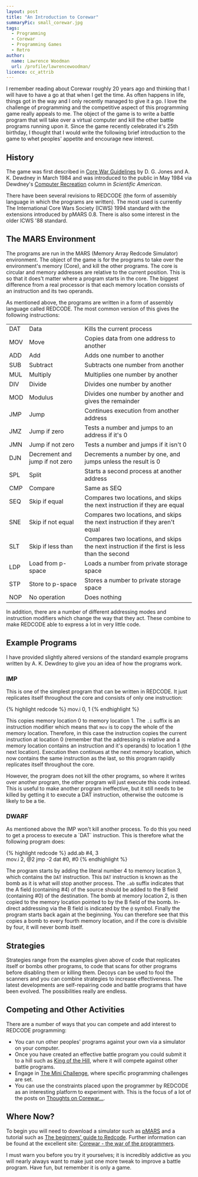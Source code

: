 ```yaml
---
layout: post
title: "An Introduction to Corewar"
summaryPic: small_corewar.jpg
tags:
  - Programming
  - Corewar
  - Programming Games
  - Retro
author:
  name: Lawrence Woodman
  url: /profile/lawrencewoodman/
licence: cc_attrib
---
```

I remember reading about Corewar roughly 20 years ago and thinking that I will have to have a go at that when I get the time.  As often happens in life, things got in the way and I only recently managed to give it a go.  I love the challenge of programming and the competitive aspect of this programming game really appeals to me.  The object of the game is to write a battle program that will take over a virtual computer and kill the other battle programs running upon it.  Since the game recently celebrated it's 25th birthday, I thought that I would write the following brief introduction to the game to whet peoples' appetite and encourage new interest.
<a name="more"></a>

<h2>History</h2>
The game was first described in <a href="http://corewar.co.uk/cwg.txt">Core War Guidelines</a> by D. G. Jones and A. K. Dewdney in March 1984 and was introduced to the public
in May 1984 via Dewdney's <a href="http://www.corewar.co.uk/vogtmann/first.htm">Computer Recreation</a> column in <em>Scientific American</em>.

There have been several revisions to REDCODE (the form of assembly language in which the programs are written).  The most used is currently The International Core Wars Society (ICWS) 1994 standard with the extensions introduced by pMARS 0.8.  There is also some interest in the older ICWS '88 standard.

<h2>The MARS Environment</h2>
The programs are run in the MARS (Memory Array Redcode Simulator) environment.  The object of the game is for the programs to take over the environment's memory (Core), and kill the other programs.  The core is circular and memory addresses are relative to the current position.  This is so that it does't matter where a program starts in the core.  The biggest difference from a real processor is that each memory location consists of an instruction and its two operands.

As mentioned above, the programs are written in a form of assembly language called REDCODE.  The most common version of this gives the following instructions:


<table class="neatTable">
<tr><td>DAT</td><td>Data</td><td>Kills the current process</td></tr>
<tr><td>MOV</td><td>Move</td><td>Copies data from one address to another</td></tr>
<tr><td>ADD</td><td>Add</td><td>Adds one number to another</td></tr>
<tr><td>SUB</td><td>Subtract</td><td>Subtracts one number from another</td></tr>
<tr><td>MUL</td><td>Multiply</td><td>Multiplies one number by another</td></tr>
<tr><td>DIV</td><td>Divide</td><td>Divides one number by another</td></tr>
<tr><td>MOD</td><td>Modulus</td><td>Divides one number by another and gives the remainder</td></tr>
<tr><td>JMP</td><td>Jump</td><td>Continues execution from another address</td></tr>
<tr><td>JMZ</td><td>Jump if zero</td><td>Tests a number and jumps to an address if it's 0</td></tr>
<tr><td>JMN</td><td>Jump if not zero</td><td>Tests a number and jumps if it isn't 0</td></tr>
<tr><td>DJN</td><td>Decrement and jump if not zero</td><td>Decrements a number by one, and jumps unless the result is 0</td></tr>
<tr><td>SPL</td><td>Split</td><td>Starts a second process at another address</td></tr>
<tr><td>CMP</td><td>Compare</td><td>Same as SEQ</td></tr>
<tr><td>SEQ</td><td>Skip if equal</td><td>Compares two locations, and skips the next instruction if they are equal</td></tr>
<tr><td>SNE</td><td>Skip if not equal</td><td>Compares two locations, and skips the next instruction if they aren't equal</td></tr>
<tr><td>SLT</td><td>Skip if less than</td><td>Compares two locations, and skips the next instruction if the first is less than the second</td></tr>
<tr><td>LDP</td><td>Load from p-space</td><td>Loads a number from private storage space</td></tr>
<tr><td>STP</td><td>Store to p-space</td><td>Stores a number to private storage space</td></tr>
<tr><td>NOP</td><td>No operation</td><td>Does nothing</td></tr>
</table>

In addition, there are a number of different addressing modes and instruction modifiers which change the way that they act.  These combine to make REDCODE able to express a lot in very little code.

<h2>Example Programs</h2>
I have provided slightly altered versions of the standard example programs written by A. K. Dewdney to give you an idea of how the programs work.

<h3>IMP</h3>
This is one of the simplest program that can be written in REDCODE.  It just replicates itself throughout the core and consists of only one instruction:

{% highlight redcode %}
mov.i 0, 1
{% endhighlight %}

This copies memory location 0 to memory location 1.  The `.i` suffix is an instruction modifier which means that `mov` is to copy the whole of the memory location.  Therefore, in this case the instruction copies the current instruction at location 0 (remember that the addressing is relative and a memory location contains an instruction and it's operands) to location 1 (the next location).  Execution then continues at the next memory location, which now contains the same instruction as the last, so this program rapidly replicates itself throughout the core.

However, the program does not kill the other programs, so where it writes over another program, the other program will just execute this code instead.  This is useful to make another program ineffective, but it still needs to be killed by getting it to execute a DAT instruction, otherwise the outcome is likely to be a tie.

<h3>DWARF</h3>
As mentioned above the IMP won't kill another process.  To do this you need to get a process to execute a `DAT` instruction.  This is therefore what the following program does:

{% highlight redcode %}
add.ab  #4, 3        
mov.i   2, @2
jmp    -2
dat    #0, #0
{% endhighlight %}

The program starts by adding the literal number 4 to memory location 3, which contains the `DAT` instruction.  This `DAT` instruction is known as the bomb as it is what will stop another process.  The `.ab` suffix indicates that the A field (containing #4) of the source should be added to the B field (containing #0) of the destination.  The bomb at memory location 2, is then copied to the memory location pointed to by the B field of the bomb.  In-direct addressing via the B field is indicated by the `@` symbol.  Finally the program starts back again at the beginning.  You can therefore see that this copies a bomb to every fourth memory location, and if the core is divisible by four, it will never bomb itself.

<h2>Strategies</h2>
Strategies range from the examples given above of code that replicates itself or bombs other programs, to code that scans for other programs before disabling them or killing them.  Decoys can be used to fool the scanners and you can combine strategies to increase effectiveness.  The latest developments are self-repairing code and battle programs that have been evolved.  The possibilities really are endless.


<h2>Competing and Other Activities</h2>
There are a number of ways that you can compete and add interest to REDCODE programming:
<ul>
<li>You can run other peoples' programs against your own via a simulator on your computer.</li>
<li>Once you have created an effective battle program you could submit it to a hill such as <a href="http://www.koth.org/index.html">King of the Hill</a>, where it will compete against other battle programs.</li>
<li>Engage in <a href="http://labarga.atspace.com/mc.html">The Mini Challenge</a>, where specific programming challenges are set.</li>
<li>You can use the constraints placed upon the programmer by REDCODE as an interesting platform to experiment with.  This is the focus of a lot of the posts on <a href="http://impomatic.blogspot.com/">Thoughts on Corewar...</a>.</li>
</ul>

<h2>Where Now?</h2>
To begin you will need to download a simulator such as <a href="http://sourceforge.net/projects/corewar">pMARS</a> and a tutorial such as <a href="http://vyznev.net/corewar/guide.html">The beginners' guide to Redcode</a>.  Further information can be found at the excellent site: <a href="http://www.corewar.co.uk/">Corewar - the war of the programmers</a>.

I must warn you before you try it yourselves; it is incredibly addictive as you will nearly always want to make just one more tweak to improve a battle program.  Have fun, but remember it is only a game.
